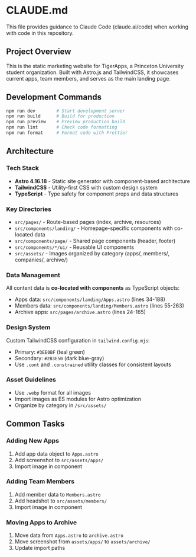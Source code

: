 # CLAUDE.md

This file provides guidance to Claude Code (claude.ai/code) when working with code in this repository.

## Project Overview

This is the static marketing website for TigerApps, a Princeton University student organization. Built with Astro.js and TailwindCSS, it showcases current apps, team members, and serves as the main landing page.

## Development Commands

```bash
npm run dev        # Start development server
npm run build      # Build for production
npm run preview    # Preview production build
npm run lint       # Check code formatting
npm run format     # Format code with Prettier
```

## Architecture

### Tech Stack
- **Astro 4.16.18** - Static site generator with component-based architecture
- **TailwindCSS** - Utility-first CSS with custom design system
- **TypeScript** - Type safety for component props and data structures

### Key Directories
- `src/pages/` - Route-based pages (index, archive, resources)
- `src/components/landing/` - Homepage-specific components with co-located data
- `src/components/page/` - Shared page components (header, footer)
- `src/components/*/ui/` - Reusable UI components
- `src/assets/` - Images organized by category (apps/, members/, companies/, archive/)

### Data Management
All content data is **co-located with components** as TypeScript objects:
- Apps data: `src/components/landing/Apps.astro` (lines 34-188)
- Members data: `src/components/landing/Members.astro` (lines 55-263)  
- Archive apps: `src/pages/archive.astro` (lines 24-165)

### Design System
Custom TailwindCSS configuration in `tailwind.config.mjs`:
- Primary: `#3EE0BF` (teal green)
- Secondary: `#2B3E50` (dark blue-gray)
- Use `.cont` and `.constrained` utility classes for consistent layouts

### Asset Guidelines
- Use `.webp` format for all images
- Import images as ES modules for Astro optimization
- Organize by category in `/src/assets/`

## Common Tasks

### Adding New Apps
1. Add app data object to `Apps.astro`
2. Add screenshot to `src/assets/apps/`
3. Import image in component

### Adding Team Members
1. Add member data to `Members.astro` 
2. Add headshot to `src/assets/members/`
3. Import image in component

### Moving Apps to Archive
1. Move data from `Apps.astro` to `archive.astro`
2. Move screenshot from `assets/apps/` to `assets/archive/`
3. Update import paths